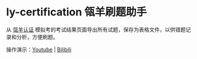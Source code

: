 # ly-certification 瓴羊刷题助手

从 [瓴羊认证](https://cert.lydaas.com/cert-ly-online/certification) 模拟考的考试结果页面导出所有试题，保存为表格文件，以供错题记录和分析，方便刷题。

操作演示：[Youtube](https://youtu.be/cj5g2tmWmlg) | [Bilibili](https://www.bilibili.com/video/BV1ng61YNEFw/?share_source=copy_web&vd_source=f798a3fc4cecc541856bed48b800e237)